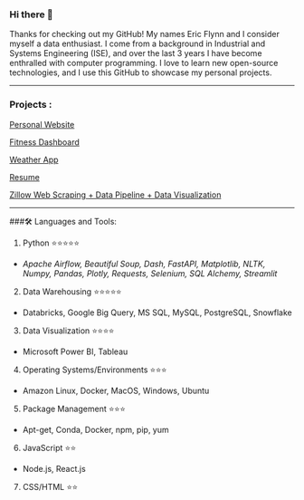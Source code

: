 ### Hi there 👋
Thanks for checking out my GitHub! My names Eric Flynn and I consider myself a data enthusiast. I come from a background in Industrial and Systems Engineering (ISE), and over the last 3 years I have become enthralled with computer programming. I love to learn new open-source technologies, and I use this GitHub to showcase my personal projects. 

---

### Projects :

[Personal Website](https://ericjflynn.com/)

[Fitness Dashboard](https://github.com/ericfflynn/health-app/blob/main/README.md)

[Weather App](https://github.com/ericfflynn/weather-app)

[Resume](https://github.com/ericfflynn/resume/blob/main/eric-flynn-resume.pdf)

[Zillow Web Scraping + Data Pipeline + Data Visualization](https://github.com/ericfflynn/zillow-web-scraping/blob/main/notebook.ipynb)

---

###:hammer_and_wrench: Languages and Tools:
1. Python ⭐⭐⭐⭐⭐
  - *Apache Airflow, Beautiful Soup, Dash, FastAPI, Matplotlib, NLTK, Numpy, Pandas, Plotly, Requests, Selenium, SQL Alchemy, Streamlit*   

2. Data Warehousing ⭐⭐⭐⭐⭐
  - Databricks, Google Big Query, MS SQL, MySQL, PostgreSQL, Snowflake

3. Data Visualization ⭐⭐⭐⭐
  - Microsoft Power BI, Tableau
   
4. Operating Systems/Environments ⭐⭐⭐
  - Amazon Linux, Docker, MacOS, Windows, Ubuntu
  
5. Package Management ⭐⭐⭐
  - Apt-get, Conda, Docker, npm, pip, yum

6. JavaScript ⭐⭐
  - Node.js, React.js
  
7. CSS/HTML ⭐⭐

